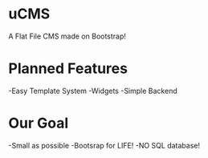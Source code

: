 # uCMS
A Flat File CMS made on Bootstrap!

# Planned Features
-Easy Template System
-Widgets
-Simple Backend

# Our Goal
-Small as possible
-Bootsrap for LIFE!
-NO SQL database!



